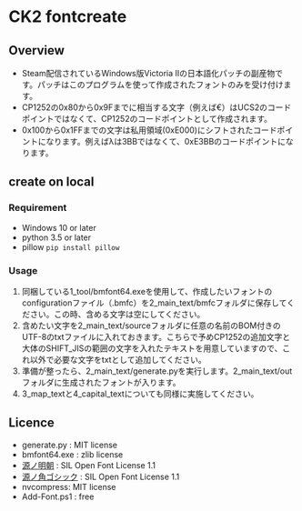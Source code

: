 # CK2 fontcreate

## Overview

- Steam配信されているWindows版Victoria IIの日本語化パッチの副産物です。パッチはこのプログラムを使って作成されたフォントのみを受け付けます。
- CP1252の0x80から0x9Fまでに相当する文字（例えば€）はUCS2のコードポイントではなくて、CP1252のコードポイントとして作成されます。
- 0x100から0x1FFまでの文字は私用領域(0xE000)にシフトされたコードポイントになります。例えばλは3BBではなくて、0xE3BBのコードポイントになります。

## create on local

### Requirement

- Windows 10 or later
- python 3.5 or later
- pillow ```pip install pillow```

### Usage

1. 同梱している1_tool/bmfont64.exeを使用して、作成したいフォントのconfigurationファイル（.bmfc）を2_main_text/bmfcフォルダに保存してください。この時、含める文字は空にしてください。
1. 含めたい文字を2_main_text/sourceフォルダに任意の名前のBOM付きのUTF-8のtxtファイルに入れておきます。こちらで予めCP1252の追加文字と大体のSHIFT_JISの範囲の文字を入れたテキストを用意していますので、これ以外で必要な文字をtxtとして追加してください。
1. 準備が整ったら、2_main_text/generate.pyを実行します。2_main_text/outフォルダに生成されたフォントが入ります。
1. 3_map_textと4_capital_textについても同様に実施してください。

## Licence

- generate.py : MIT license
- bmfont64.exe : zlib license
- [源ノ明朝](https://github.com/adobe-fonts/source-han-serif) : SIL Open Font License 1.1
- [源ノ角ゴシック](https://github.com/adobe-fonts/source-han-sans) : SIL Open Font License 1.1
- nvcompress: MIT license
- Add-Font.ps1 : free
